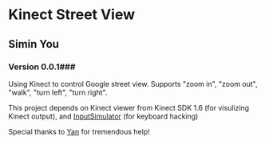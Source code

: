 # Kinect Street View #
## Simin You ##
### Version 0.0.1###
Using Kinect to control Google street view. 
Supports "zoom in", "zoom out", "walk", "turn left", "turn right".

This project depends on Kinect viewer from Kinect SDK 1.6 (for visulizing Kinect output), and [InputSimulator](http://inputsimulator.codeplex.com/) (for keyboard hacking)

Special thanks to [Yan](http://lab.grapeot.me "Yan") for tremendous help!

